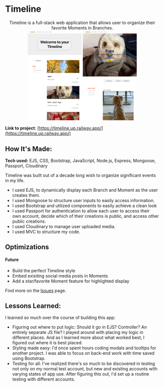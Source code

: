 # Timeline
<p align="center">
Timeline is a full-stack web application that allows user to organize their favorite Moments in Branches.</br>

  <img src="https://github.com/bytesbybianca/readme-assets/blob/main/project-images/timeline-1.png?raw=true" width="35%">
  <img src="https://github.com/bytesbybianca/readme-assets/blob/main/project-images/timeline-2.png?raw=true" width="35%">
</p>

**Link to project**: [https://timeline.up.railway.app/](https://timeline.up.railway.app/)

## How It's Made:

**Tech used:** EJS, CSS, Bootstrap, JavaScript, Node.js, Express, Mongoose, Passport, Cloudinary

Timeline was built out of a decade long wish to organize significant events in my life.
 - I used EJS, to dynamically display each Branch and Moment as the user creates them.
 - I used Mongoose to structure user inputs to easily access information.
 - I used Bootstrap and utilized components to easily achieve a clean look
 - I used Passport for authentication to allow each user to access their own account, decide which of their creations is public, and access other public creations.
 - I used Cloudinary to manage user uploaded media.
 - I used MVC to structure my code.


## Optimizations
#### Future
- Build the perfect Timeline style
- Embed exisiting social media posts in Moments
- Add a star/favorite Moment feature for highlighted display

Find more on the [Issues](https://github.com/bytesbybianca/timeline/issues) page.

## Lessons Learned:
I learned so much over the course of building this app:
- Figuring out where to put logic: Should it go in EJS? Controller? An entirely separate JS file? I played around with placing my logic in different places. And as I learned more about what worked best, I figured out where it is best placed.
- Styling made easy: I'd once spent hours coding modals and tooltips for another project. I was able to focus on back-end work with time saved using Bootstrap.
- Testing for all: I've realized there's so much to be discovered in testing not only on my normal test account, but new and existing accounts with varying states of app use. After figuring this out, I'd set up a routine testing with different accounts.
